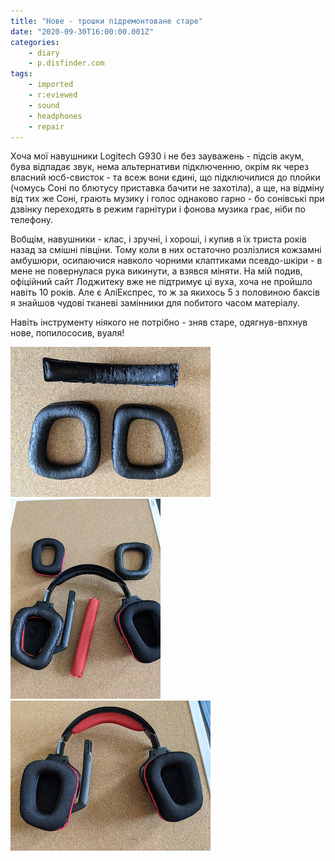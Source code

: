 ```yaml
---
title: "Нове - трошки підремонтоване старе"
date: "2020-09-30T16:00:00.001Z"
categories:
    - diary
    - p.disfinder.com
tags:
    - imported
    - r:eviewed
    - sound
    - headphones
    - repair
---
```


Хоча мої навушники Logitech G930 і не без зауважень - підсів акум, бува відпадає звук, нема альтернативи підключенню, окрім як через власний юсб-свисток - та всеж вони єдині, що підключилися до плойки (чомусь Соні по блютусу приставка бачити не захотіла), а ще, на відміну від тих же Соні, грають музику і голос однаково гарно - бо сонівські при дзвінку переходять в режим гарнітури і фонова музика грає, ніби по телефону.
<!--more-->
Вобщім, навушники - клас, і зручні, і хороші, і купив я їх триста років назад за смішні півціни. Тому коли в них остаточно розлізлися кожзамні амбушюри, осипаючися навколо чорними клаптиками псевдо-шкіри - в мене не повернулася рука викинути, а взявся міняти. На мій подив, офіційний сайт Лоджитеку вже не підтримує ці вуха, хоча не пройшло навіть 10 років. Але є АліЕкспрес, то ж за якихось 5 з половиною баксів я знайшов чудові тканеві замінники для побитого часом матеріалу.

Навіть інструменту ніякого не потрібно - зняв старе, одягнув-впхнув нове, попилососив, вуаля!

[![](thumb_00.jpg)](img00.jpg)  
[![](thumb_01.jpg)](img01.jpg)  
[![](thumb_02.jpg)](img02.jpg)  

